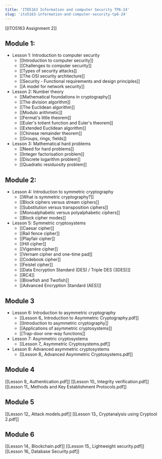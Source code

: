 ```yaml
---
title: 'ITO5163 Information and computer Security TP6-24'
slug: 'ito5163-information-and-computer-security-tp6-24'
---
```


[[ITO5163 Assignment 2]]
## Module 1:
- Lesson 1: Introduction to computer security
	- [[Introduction to computer security]]
	- [[Challenges to computer security]]
	- [[Types of security attacks]]
	- [[The OSI security architecture]]
	- [[Security - Functional requirements and design principles]]
	- [[A model for network security]]
- Lesson 2: Number theory
	- [[Mathematical foundations in cryptography]]
	- [[The division algorithm]]
	- [[The Euclidean algorithm]]
	- [[Modulo arithmetic]]
	- [[Fermat's little theorem]]
	- [[Euler's totient function and Euler's theorem]]
	- [[Extended Euclidean algorithm]]
	- [[Chinese remainder theorem]]
	- [[Groups, rings, fields]]
- Lesson 3: Mathematical hard problems
	- [[Need for hard problems]]
	- [[Integer factorisation problem]]
	- [[Discrete logarithm problem]]
	- [[Quadratic residuosity problem]]
## Module 2:
- Lesson 4: Introduction to symmetric cryptography
	- [[What is symmetric cryptography?]]
	- [[Block ciphers versus stream ciphers]]
	- [[Substitution versus transposition ciphers]]
	- [[Monoalphabetic versus polyalphabetic ciphers]]
	- [[Block cipher modes]]
- Lesson 5: Symmetric cryptosystems
	- [[Caesar cipher]]
	- [[Rail fence cipher]]
	- [[Playfair cipher]]
	- [[Hill cipher]]
	- [[Vigenère cipher]]
	- [[Vernam cipher and one-time pad]]
	- [[Codebook cipher]]
	- [[Feistel cipher]]
	- [[Data Encryption Standard (DES) / Triple DES (3DES)]]
	- [[RC4]]
	- [[Blowfish and Twofish]]
	- [[Advanced Encryption Standard (AES)]]
## Module 3
- Lesson 6: Introduction to asymmetric cryptography
	- [[Lesson 6_ Introduction to Asymmetric Cryptography.pdf]]
	- [[Introduction to asymmetric cryptography]]
	- [[Applications of asymmetric cryptosystems]]
	- [[Trap-door one-way functions]]
- Lesson 7: Asymmetric cryptosystems
	- [[Lesson 7_ Asymmetric Cryptosystems.pdf]]
- Lesson 8: Advanced asymmetric cryptosystems
	- [[Lesson 8_ Advanced Asymmetric Cryptosystems.pdf]]

## Module 4
[[Lesson 9_ Authentication.pdf]]
[[Lesson 10_ Integrity verification.pdf]]
[[Lesson 11_ Methods and Key Establishment Protocols.pdf]]

## Module 5
[[Lesson 12_ Attack models.pdf]]
[[Lesson 13_ Cryptanalysis using Cryptool 2.pdf]]

## Module 6
[[Lesson 14_ Blockchain.pdf]]
[[Lesson 15_ Lightweight security.pdf]]
[[Lesson 16_ Database Security.pdf]]
